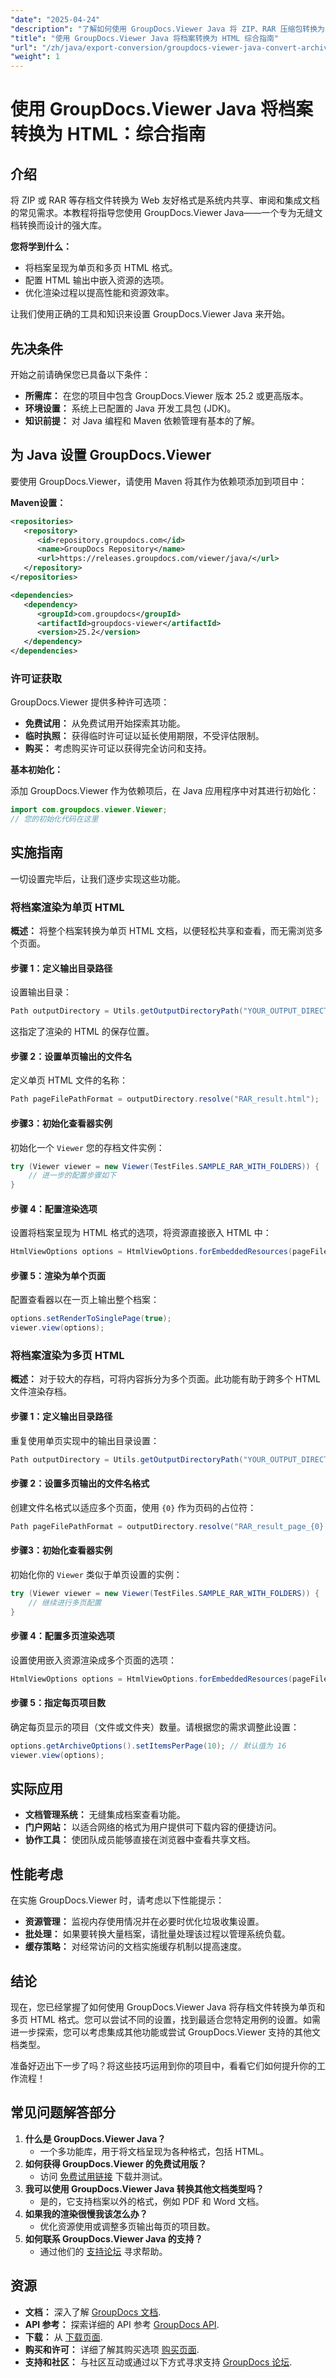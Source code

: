 ```yaml
---
"date": "2025-04-24"
"description": "了解如何使用 GroupDocs.Viewer Java 将 ZIP、RAR 压缩包转换为单页和多页 HTML 文件。简化您的文档转换流程。"
"title": "使用 GroupDocs.Viewer Java 将档案转换为 HTML 综合指南"
"url": "/zh/java/export-conversion/groupdocs-viewer-java-convert-archives-html/"
"weight": 1
---
```


# 使用 GroupDocs.Viewer Java 将档案转换为 HTML：综合指南

## 介绍

将 ZIP 或 RAR 等存档文件转换为 Web 友好格式是系统内共享、审阅和集成文档的常见需求。本教程将指导您使用 GroupDocs.Viewer Java——一个专为无缝文档转换而设计的强大库。

**您将学到什么：**
- 将档案呈现为单页和多页 HTML 格式。
- 配置 HTML 输出中嵌入资源的选项。
- 优化渲染过程以提高性能和资源效率。

让我们使用正确的工具和知识来设置 GroupDocs.Viewer Java 来开始。

## 先决条件

开始之前请确保您已具备以下条件：
- **所需库：** 在您的项目中包含 GroupDocs.Viewer 版本 25.2 或更高版本。
- **环境设置：** 系统上已配置的 Java 开发工具包 (JDK)。
- **知识前提：** 对 Java 编程和 Maven 依赖管理有基本的了解。

## 为 Java 设置 GroupDocs.Viewer

要使用 GroupDocs.Viewer，请使用 Maven 将其作为依赖项添加到项目中：

**Maven设置：**

```xml
<repositories>
   <repository>
      <id>repository.groupdocs.com</id>
      <name>GroupDocs Repository</name>
      <url>https://releases.groupdocs.com/viewer/java/</url>
   </repository>
</repositories>

<dependencies>
   <dependency>
      <groupId>com.groupdocs</groupId>
      <artifactId>groupdocs-viewer</artifactId>
      <version>25.2</version>
   </dependency>
</dependencies>
```

### 许可证获取

GroupDocs.Viewer 提供多种许可选项：
- **免费试用：** 从免费试用开始探索其功能。
- **临时执照：** 获得临时许可证以延长使用期限，不受评估限制。
- **购买：** 考虑购买许可证以获得完全访问和支持。

**基本初始化：**

添加 GroupDocs.Viewer 作为依赖项后，在 Java 应用程序中对其进行初始化：

```java
import com.groupdocs.viewer.Viewer;
// 您的初始化代码在这里
```

## 实施指南

一切设置完毕后，让我们逐步实现这些功能。

### 将档案渲染为单页 HTML

**概述：**
将整个档案转换为单页 HTML 文档，以便轻松共享和查看，而无需浏览多个页面。

#### 步骤 1：定义输出目录路径

设置输出目录：

```java
Path outputDirectory = Utils.getOutputDirectoryPath("YOUR_OUTPUT_DIRECTORY");
```

这指定了渲染的 HTML 的保存位置。

#### 步骤 2：设置单页输出的文件名

定义单页 HTML 文件的名称：

```java
Path pageFilePathFormat = outputDirectory.resolve("RAR_result.html");
```

#### 步骤3：初始化查看器实例

初始化一个 `Viewer` 您的存档文件实例：

```java
try (Viewer viewer = new Viewer(TestFiles.SAMPLE_RAR_WITH_FOLDERS)) {
    // 进一步的配置步骤如下
}
```

#### 步骤 4：配置渲染选项

设置将档案呈现为 HTML 格式的选项，将资源直接嵌入 HTML 中：

```java
HtmlViewOptions options = HtmlViewOptions.forEmbeddedResources(pageFilePathFormat);
```

#### 步骤 5：渲染为单个页面

配置查看器以在一页上输出整个档案：

```java
options.setRenderToSinglePage(true);
viewer.view(options);
```

### 将档案渲染为多页 HTML

**概述：**
对于较大的存档，可将内容拆分为多个页面。此功能有助于跨多个 HTML 文件渲染存档。

#### 步骤 1：定义输出目录路径

重复使用单页实现中的输出目录设置：

```java
Path outputDirectory = Utils.getOutputDirectoryPath("YOUR_OUTPUT_DIRECTORY");
```

#### 步骤 2：设置多页输出的文件名格式

创建文件名格式以适应多个页面，使用 `{0}` 作为页码的占位符：

```java
Path pageFilePathFormat = outputDirectory.resolve("RAR_result_page_{0}.html");
```

#### 步骤3：初始化查看器实例

初始化你的 `Viewer` 类似于单页设置的实例：

```java
try (Viewer viewer = new Viewer(TestFiles.SAMPLE_RAR_WITH_FOLDERS)) {
    // 继续进行多页配置
}
```

#### 步骤 4：配置多页渲染选项

设置使用嵌入资源渲染成多个页面的选项：

```java
HtmlViewOptions options = HtmlViewOptions.forEmbeddedResources(pageFilePathFormat);
```

#### 步骤 5：指定每页项目数

确定每页显示的项目（文件或文件夹）数量。请根据您的需求调整此设置：

```java
options.getArchiveOptions().setItemsPerPage(10); // 默认值为 16
viewer.view(options);
```

## 实际应用

- **文档管理系统：** 无缝集成档案查看功能。
- **门户网站：** 以适合网络的格式为用户提供可下载内容的便捷访问。
- **协作工具：** 使团队成员能够直接在浏览器中查看共享文档。

## 性能考虑

在实施 GroupDocs.Viewer 时，请考虑以下性能提示：
- **资源管理：** 监视内存使用情况并在必要时优化垃圾收集设置。
- **批处理：** 如果要转换大量档案，请批量处理该过程以管理系统负载。
- **缓存策略：** 对经常访问的文档实施缓存机制以提高速度。

## 结论

现在，您已经掌握了如何使用 GroupDocs.Viewer Java 将存档文件转换为单页和多页 HTML 格式。您可以尝试不同的设置，找到最适合您特定用例的设置。如需进一步探索，您可以考虑集成其他功能或尝试 GroupDocs.Viewer 支持的其他文档类型。

准备好迈出下一步了吗？将这些技巧运用到你的项目中，看看它们如何提升你的工作流程！

## 常见问题解答部分

1. **什么是 GroupDocs.Viewer Java？**
   - 一个多功能库，用于将文档呈现为各种格式，包括 HTML。
2. **如何获得 GroupDocs.Viewer 的免费试用版？**
   - 访问 [免费试用链接](https://releases.groupdocs.com/viewer/java/) 下载并测试。
3. **我可以使用 GroupDocs.Viewer Java 转换其他文档类型吗？**
   - 是的，它支持档案以外的格式，例如 PDF 和 Word 文档。
4. **如果我的渲染很慢我该怎么办？**
   - 优化资源使用或调整多页输出每页的项目数。
5. **如何联系 GroupDocs.Viewer Java 的支持？**
   - 通过他们的 [支持论坛](https://forum.groupdocs.com/c/viewer/9) 寻求帮助。

## 资源

- **文档：** 深入了解 [GroupDocs 文档](https://docs。groupdocs.com/viewer/java/).
- **API 参考：** 探索详细的 API 参考 [GroupDocs API](https://reference。groupdocs.com/viewer/java/).
- **下载：** 从 [下载页面](https://releases。groupdocs.com/viewer/java/).
- **购买和许可：** 详细了解其购买选项 [购买页面](https://purchase。groupdocs.com/buy).
- **支持和社区：** 与社区互动或通过以下方式寻求支持 [GroupDocs 论坛](https://forum。groupdocs.com/c/viewer/9).